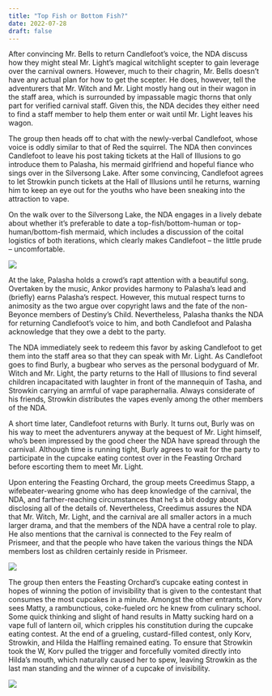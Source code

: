 ```yaml
---
title: "Top Fish or Bottom Fish?"
date: 2022-07-28
draft: false
---
```


After convincing Mr. Bells to return Candlefoot’s voice, the NDA discuss how they might steal Mr. Light’s magical witchlight scepter to gain leverage over the carnival owners. However, much to their chagrin, Mr. Bells doesn’t have any actual plan for how to get the scepter. He does, however, tell the adventurers that Mr. Witch and Mr. Light mostly hang out in their wagon in the staff area, which is surrounded by impassable magic thorns that only part for verified carnival staff. Given this, the NDA decides they either need to find a staff member to help them enter or wait until Mr. Light leaves his wagon.

The group then heads off to chat with the newly-verbal Candlefoot, whose voice is oddly similar to that of Red the squirrel. The NDA then convinces Candlefoot to leave his post taking tickets at the Hall of Illusions to go introduce them to Palasha, his mermaid girlfriend and hopeful fiance who sings over in the Silversong Lake. After some convincing, Candlefoot agrees to let Strowkin punch tickets at the Hall of Illusions until he returns, warning him to keep an eye out for the youths who have been sneaking into the attraction to vape.

On the walk over to the Silversong Lake, the NDA engages in a lively debate about whether it’s preferable to date a top-fish/bottom-human or top-human/bottom-fish mermaid, which includes a discussion of the coital logistics of both iterations, which clearly makes Candlefoot – the little prude – uncomfortable.

![](http://images.genius.com/1a527ed46a8eb5d7266aa56945f70fe5.1000x1000x1.jpg)

At the lake, Palasha holds a crowd’s rapt attention with a beautiful song. Overtaken by the music, Ankor provides harmony to Palasha’s lead and (briefly) earns Palasha’s respect. However, this mutual respect turns to animosity as the two argue over copyright laws and the fate of the non-Beyonce members of Destiny’s Child. Nevertheless, Palasha thanks the NDA for returning Candlefoot’s voice to him, and both Candlefoot and Palasha acknowledge that they owe a debt to the party.

The NDA immediately seek to redeem this favor by asking Candlefoot to get them into the staff area so that they can speak with Mr. Light. As Candlefoot goes to find Burly, a bugbear who serves as the personal bodyguard of Mr. Witch and Mr. Light, the party returns to the Hall of Illusions to find several children incapacitated with laughter in front of the mannequin of Tasha, and Strowkin carrying an armful of vape paraphernalia. Always considerate of his friends, Strowkin distributes the vapes evenly among the other members of the NDA.
 
A short time later, Candlefoot returns with Burly. It turns out, Burly was on his way to meet the adventurers anyway at the bequest of Mr. Light himself, who’s been impressed by the good cheer the NDA have spread through the carnival. Although time is running tight, Burly agrees to wait for the party to participate in the cupcake eating contest over in the Feasting Orchard before escorting them to meet Mr. Light.

Upon entering the Feasting Orchard, the group meets Creedimus Stapp, a wifebeater-wearing gnome who has deep knowledge of the carnival, the NDA, and farther-reaching circumstances that he’s a bit dodgy about disclosing all of the details of. Nevertheless, Creedimus assures the NDA that Mr. Witch, Mr. Light, and the carnival are all smaller actors in a much larger drama, and that the members of the NDA have a central role to play. He also mentions that the carnival is connected to the Fey realm of Prismeer, and that the people who have taken the various things the NDA members lost as children certainly reside in Prismeer.

![](https://thumbs.gfycat.com/IncredibleImprobableHarvestmouse-size_restricted.gif)

The group then enters the Feasting Orchard’s cupcake eating contest in hopes of winning the potion of invisibility that is given to the contestant that consumes the most cupcakes in a minute. Amongst the other entrants, Korv sees Matty, a rambunctious, coke-fueled orc he knew from culinary school. Some quick thinking and slight of hand results in Matty sucking hard on a vape full of lantern oil, which cripples his constitution during the cupcake eating contest. At the end of a grueling, custard-filled contest, only Korv, Strowkin, and Hilda the Halfling remained eating. To ensure that Strowkin took the W, Korv pulled the trigger and forcefully vomited directly into Hilda’s mouth, which naturally caused her to spew, leaving Strowkin as the last man standing and the winner of a cupcake of invisibility.

![](https://thumbs.gfycat.com/EvenGlamorousHammerkop-size_restricted.gif)